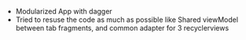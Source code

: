 


- Modularized App with dagger
- Tried to resuse the code as much as possible like Shared viewModel between tab fragments, and common adapter for 3 recyclerviews

